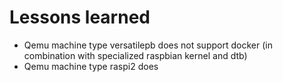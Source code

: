 # Lessons learned

- Qemu machine type versatilepb does not support docker (in combination with specialized raspbian kernel and dtb)
- Qemu machine type raspi2 does